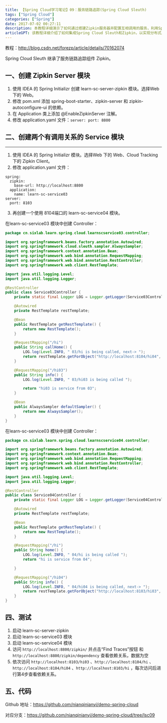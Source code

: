 ```yaml
---
title: 【Spring Cloud学习笔记】09：服务链路追踪(Spring Cloud Sleuth)
tags: ["Spring Cloud"]
categories: ["Spring"]
date: 2017-07-02 00:27:11
description: 本教程详细演示了如何通过搭建Zipkin服务器并配置互相调用的服务，利用Spring Cloud Sleuth实现分布式服务链路追踪。
articleGPT: 该教程详细介绍了如何集成Spring Cloud Sleuth和Zipkin，以实现分布式服务链路的追踪与可视化。
---
```


教程：<http://blog.csdn.net/forezp/article/details/70162074>

Spring Cloud Sleuth 继承了服务链路追踪组件 Zipkin。  

## 一、创建 Zipkin Server 模块

  1. 使用 IDEA 的 Spring Initializr 创建 learn-sc-server-zipkin 模块。选择Web 下的 Web。
  2. 修改 pom.xml 添加 spring-boot-starter、zipkin-server 和 zipkin-autoconfigure-ui 的依赖。
  3. 在 Application 类上添加 @EnableZipkinServer 注解。
  4. 修改 application.yaml 文件：`server: port: 8800 `

## 二、创建两个有调用关系的 Service 模块

* * *

  1. 使用 IDEA 的 Spring Initializr 模块。选择Web 下的 Web、Cloud Tracking 下的 Zipkin Client。
  2. 修改 application.yaml 文件：
```
spring:
  zipkin:
    base-url: http://localhost:8800
  application:
    name: learn-sc-service03
server:
  port: 8103
```
  3. 再创建一个使用 8104端口的 learn-sc-service04 模块。

在learn-sc-service03 模块中创建 Controller：

```java
package cn.sixlab.learn.spring.cloud.learnscservice03.controller;

import org.springframework.beans.factory.annotation.Autowired;
import org.springframework.cloud.sleuth.sampler.AlwaysSampler;
import org.springframework.context.annotation.Bean;
import org.springframework.web.bind.annotation.RequestMapping;
import org.springframework.web.bind.annotation.RestController;
import org.springframework.web.client.RestTemplate;

import java.util.logging.Level;
import java.util.logging.Logger;

@RestController
public class Service03Controller {
    private static final Logger LOG = Logger.getLogger(Service03Controller.class.getName());

    @Autowired
    private RestTemplate restTemplate;

    @Bean
    public RestTemplate getRestTemplate() {
        return new RestTemplate();
    }

    @RequestMapping("/hi")
    public String callHome() {
        LOG.log(Level.INFO, " 03/hi is being called, next-> ");
        return restTemplate.getForObject("http://localhost:8104/hi04", String.class);
    }

    @RequestMapping("/hi03")
    public String info() {
        LOG.log(Level.INFO, " 03/hi03 is being called ");

        return "hi03 is service from 03";
    }

    @Bean
    public AlwaysSampler defaultSampler() {
        return new AlwaysSampler();
    }
}
```

在learn-sc-service03 模块中创建 Controller：

```Java
package cn.sixlab.learn.spring.cloud.learnscservice04.controller;

import org.springframework.beans.factory.annotation.Autowired;
import org.springframework.context.annotation.Bean;
import org.springframework.web.bind.annotation.RequestMapping;
import org.springframework.web.bind.annotation.RestController;
import org.springframework.web.client.RestTemplate;

import java.util.logging.Level;
import java.util.logging.Logger;

@RestController
public class Service04Controller {
    private static final Logger LOG = Logger.getLogger(Service04Controller.class.getName());

    @Autowired
    private RestTemplate restTemplate;

    @Bean
    public RestTemplate getRestTemplate() {
        return new RestTemplate();
    }

    @RequestMapping("/hi")
    public String home() {
        LOG.log(Level.INFO, " 04/hi is being called ");
        return "hi is service from 04";

    }

    @RequestMapping("/hi04")
    public String info() {
        LOG.log(Level.INFO, " 04/hi04 is being called, next-> ");
        return restTemplate.getForObject("http://localhost:8103/hi03", String.class);
    }
}
```

## 四、测试

  1. 启动 learn-sc-server-zipkin
  2. 启动 learn-sc-service03 模块
  3. 启动 learn-sc-service04 模块
  4. 访问 `http://localhost:8800/zipkin/` 并点击“Find Traces”按钮 和 `http://localhost:8800/zipkin/dependency` 查看依赖关系，数据为空
  5. 依次访问 `http://localhost:8103/hi03` 、`http://localhost:8104/hi` 、`http://localhost:8104/hi04` 、`http://localhost:8103/hi` ，每次访问后进行第4步查看依赖关系。

## 五、代码

Github 地址：<https://github.com/nianqinianyi/demo-spring-cloud>

对应分支：<https://github.com/nianqinianyi/demo-spring-cloud/tree/lsc09>
